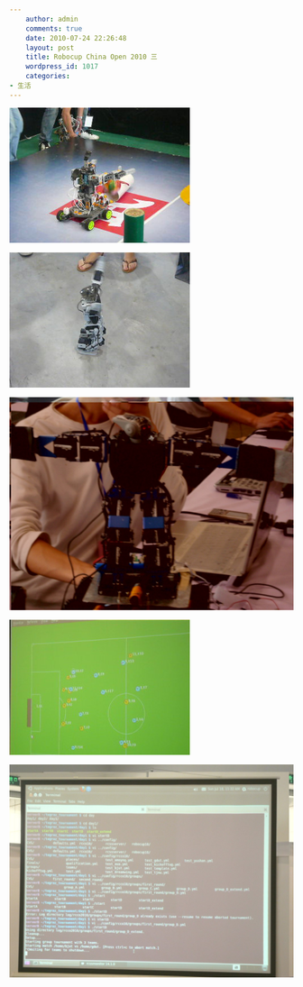 ```yaml
---
    author: admin
    comments: true
    date: 2010-07-24 22:26:48
    layout: post
    title: Robocup China Open 2010 三
    wordpress_id: 1017
    categories:
- 生活
---
```


[](/media/images/2010-07-24-robocup-china-open-2010-e4b889/P10802151.jpg)

![](/media/images/2010-07-24-robocup-china-open-2010-e4b889/P10802151.jpg)

[![](/media/images/2010-07-24-robocup-china-open-2010-e4b889/P1080219.jpg)](/media/images/2010-07-24-robocup-china-open-2010-e4b889/P1080219.jpg)

[![](/media/images/2010-07-24-robocup-china-open-2010-e4b889/P1080216-1024x768.jpg)](/media/images/2010-07-24-robocup-china-open-2010-e4b889/P1080216.jpg)

[![这是我的项目](/media/images/2010-07-24-robocup-china-open-2010-e4b889/P1080174.jpg)](/media/images/2010-07-24-robocup-china-open-2010-e4b889/P1080174.jpg)

[![ubuntu10.04的比赛平台](/media/images/2010-07-24-robocup-china-open-2010-e4b889/P1080181-1024x768.jpg)](/media/images/2010-07-24-robocup-china-open-2010-e4b889/P1080181.jpg)

 

